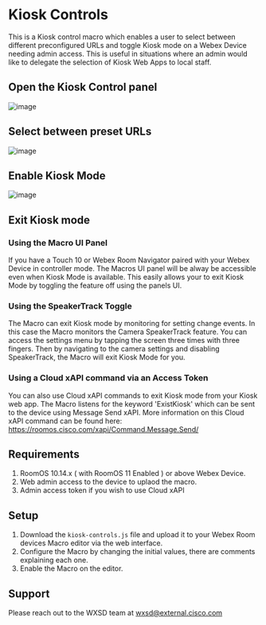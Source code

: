 # Kiosk Controls
This is a Kiosk control macro which enables a user to select between different preconfigured URLs and toggle Kiosk mode on a Webex Device needing admin access. This is useful in situations where an admin would like to delegate the selection of Kiosk Web Apps to local staff.

## Open the Kiosk Control panel
![image](https://user-images.githubusercontent.com/21026209/165599603-615b9053-adff-4a81-850d-d63ec538ff06.png)


## Select between preset URLs
![image](https://user-images.githubusercontent.com/21026209/165597255-d26ab4a3-a72a-4a5f-bea6-c2bf28d701bc.png)

## Enable Kiosk Mode
![image](https://user-images.githubusercontent.com/21026209/165599494-3d00b9d5-987e-4173-8052-bbb4d03557ec.png)


## Exit Kiosk mode

### Using the Macro UI Panel
If you have a Touch 10 or Webex Room Navigator paired with your Webex Device in controller mode. The Macros UI panel will be alway be accessible even when Kiosk Mode is available. This easily allows your to exit Kiosk Mode by toggling the feature off using the panels UI.

### Using the SpeakerTrack Toggle
The Macro can exit Kiosk mode by monitoring for setting change events. In this case the Macro monitors the Camera SpeakerTrack feature. You can access the settings menu by tapping the screen three times with three fingers. Then by navigating to the camera settings and disabling SpeakerTrack, the Macro will exit Kiosk Mode for you.

### Using a Cloud xAPI command via an Access Token
You can also use Cloud xAPI commands to exit Kiosk mode from your Kiosk web app. The Macro listens for the keyword 'ExistKiosk' which can be sent to the device using Message Send xAPI. More information on this Cloud xAPI command can be found here: https://roomos.cisco.com/xapi/Command.Message.Send/

## Requirements

1. RoomOS 10.14.x ( with RoomOS 11 Enabled ) or above Webex Device.
2. Web admin access to the device to uplaod the macro.
3. Admin access token if you wish to use Cloud xAPI

## Setup

1. Download the ``kiosk-controls.js`` file and upload it to your Webex Room devices Macro editor via the web interface.
2. Configure the Macro by changing the initial values, there are comments explaining each one.
3. Enable the Macro on the editor.

## Support

Please reach out to the WXSD team at [wxsd@external.cisco.com](mailto:wxsd@external.cisco.com?subject=kiosk-controls)

